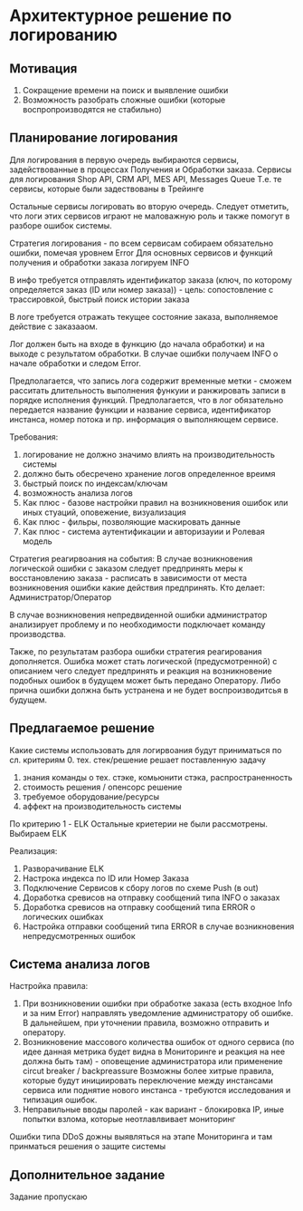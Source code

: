 # Архитектурное решение по логированию

## Мотивация
1. Сокращение времени на поиск и выявление ошибки
2. Возможность разобрать сложные ошибки (которые воспропроизводятся не стабильно)
   

## Планирование логирования
Для логирования в первую очередь выбираются сервисы, задействованные в процессах Получения и Обработки заказа.
Сервисы для логирования Shop API, CRM API, MES API, Messages Queue 
Т.е. те сервисы, которые были задествованы в Трейинге

Остальные сервисы логировать во вторую очередь. Следует отметить, что логи этих сервисов играют не маловажную роль и также помогут в разборе ошибок системы.

Стратегия логирования - по всем сервисам собираем обязательно ошибки, помечая уровнем Error
Для основных сервисов и функций получения и обработки заказа логируем INFO

В инфо требуется отправлять идентификатор заказа (ключ, по которому определяется заказ (ID или номер заказа)) - цель: сопостовление с трассировкой, быстрый поиск истории заказа

В логе требуется отражать текущее состояние заказа, выполняемое действие с заказааом.

Лог должен быть на входе в функцию (до начала обработки) и на выходе с результатом обработки. В случае ошибки получаем INFO о начале обработки и следом Error.

Предполагается, что запись лога содержит временные метки - сможем расситать длительность выполнения функуии и ранжировать записи в порядке исполнения функций.
Предполагается, что в лог обязательно передается название функции и название сервиса, идентификатор инстанса, номер потока и пр. информация о выполняющем сервисе.

Требования: 
1. логирование не должно значимо влиять на производительность системы
2. должно быть обесречено хранение логов определенное вреимя
3. быстрый поиск по индексам/ключам
4. возможность анализа логов
5. Как плюс - базове настройки правил на возникновения ошибок или иных стуаций, оповежение, визуализация
6. Как плюс - фильры, позволяющие маскировать данные
7. Как плюс - система аутентификации и авторизауии и Ролевая модель

Стратегия реагирвоания на события:
В случае возникновения логической ошибки с заказом следует предпринять меры к восстановлению заказа - расписать в зависимости от места возникновения ошибки какие действия предпринять.
Кто делает: Администратор/Оператор

В случае возникновения непредвиденной ошибки администратор анализирует проблему и по необходимости подключает команду производства.

Также, по результатам разбора ошибки стратегия реагирования дополняется. Ошибка может стать логической (предусмотренной) с описанием чего следует предпринять и реакция на возникновение подобных ошибок в будущем может быть передано Оператору.
Либо прична ошибки должна быть устранена и не будет воспроизводитсья в будущем.

## Предлагаемое решение

Какие системы использовать для логирвоания будут приниматься по сл. критериям
0. тех. стек/решение решает поставленную задачу
1. знания команды о тех. стэке, комьюнити стэка, распространенность
2. стоимость решения / опенсорс решение
3. требуемое оборудование/ресурсы
4. аффект на производительность системы

По критерию 1 - ELK
Остальные криетерии не были рассмотрены.
Выбираем ELK

Реализация:
1. Разворачивание ELK
2. Настрока индекса по ID или Номер Заказа 
3. Подключение Сервисов к сбору логов по схеме Push (в out)
4. Доработка сревисов на отправку сообщений типа INFO о заказах
5. Доработка сревисов на отправку сообщений типа ERROR о логических ошибках
6. Настройка отправки сообщений типа ERROR в случае возникновения непредусмотренных ошибок



## Cистема анализа логов

Настройка правила:
1. При возникновении ошибки при обработке заказа (есть входное Info и за ним Error) направлять уведомление администратору об ошибке. В дальнейшем, при уточнении правила, возможно отправить и оператору.
2. Возникновение массового количества ошибок от одного сервиса (по идее данная метрика будет видна в Мониторинге и реакция на нее должна быть там) - оповещение администратора или применение circut breaker / backpreassure 
Возможны более хитрые правила, которые будут инициировать переключение между инстансами сервиса или поднятие нового инстанса - требуются исследования и типизация ошибок. 
3. Неправильные вводы паролей - как вариант - блокировка IP, иные попытки взлома, которые неотлавлвивает мониторинг

Ошибки типа DDoS дожны выявляться на этапе Мониторинга и там принматься решения о защите системы


## Дополнительное задание
Задание пропускаю

